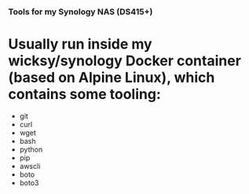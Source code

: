 ### Tools for my Synology NAS (DS415+)

# Usually run inside my wicksy/synology Docker container (based on Alpine Linux), which contains some tooling:

- git
- curl
- wget
- bash
- python
- pip
- awscli
- boto
- boto3
